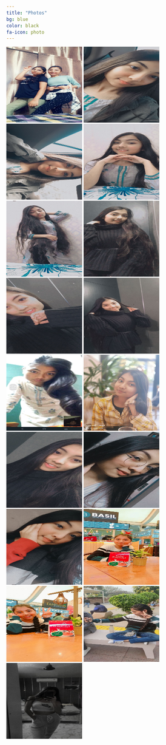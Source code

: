 ```yaml
---
title: "Photos"
bg: blue
color: black
fa-icon: photo
---
```


<img src="../img/p1.jpeg" width="200" height="200" />
<img src="../img/p2.jpeg" width="200" height="200" />
<img src="../img/p3.jpeg" width="200" height="200" />
<img src="../img/p4.jpeg" width="200" height="200" />
<img src="../img/p5.jpeg" width="200" height="200" />
<img src="../img/p6.jpeg" width="200" height="200" />
<img src="../img/p7.jpeg" width="200" height="200" />
<img src="../img/p8.jpeg" width="200" height="200" />
<img src="../img/p9.jpeg" width="200" height="200" />
<img src="../img/p10.jpeg" width="200" height="200" />
<img src="../img/p11.jpeg" width="200" height="200" />
<img src="../img/p12.jpg" width="200" height="200" />
<img src="../img/p13.jpg" width="200" height="200" />
<img src="../img/p14.jpg" width="200" height="200" />
<img src="../img/p15.jpg" width="200" height="200" />
<img src="../img/p16.jpg" width="200" height="200" />
<img src="../img/p17.jpg" width="200" height="200" />
